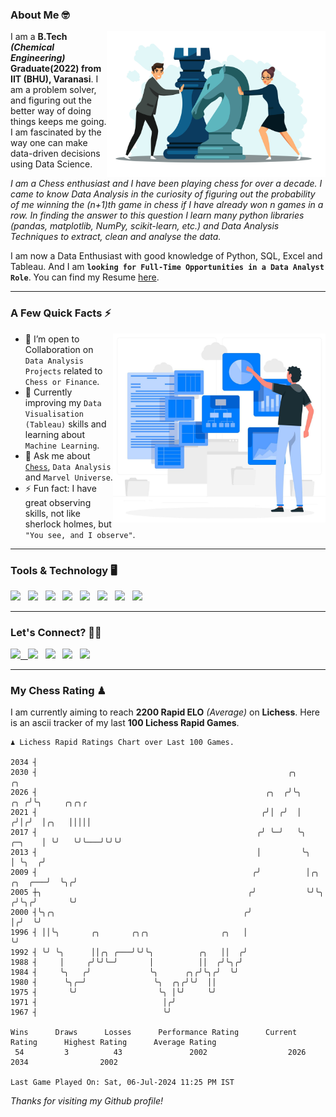 ### About Me 🤓
<img align="right" alt="Coding" width="350" src="https://github.com/Laxman-Lakhan/Laxman-Lakhan/blob/master/Assets/Chess_Vector.jpg">   

I am a **B.Tech** _**(Chemical Engineering)**_ **Graduate(2022) from IIT (BHU), Varanasi**. I am a problem solver, and figuring out the better way of doing things keeps me going. I am fascinated by the way one can make data-driven decisions using Data Science. 

_I am a Chess enthusiast and I have been playing chess for over a decade. I came to know Data Analysis in the curiosity of figuring out the probability of me winning the (n+1)th game in chess if I have already won n games in a row. In finding the answer to this question I learn many python libraries (pandas, matplotlib, NumPy, scikit-learn, etc.) and Data Analysis Techniques to extract, clean and analyse the data._

I am now a Data Enthusiast with good knowledge of Python, SQL, Excel and Tableau. And I am **`looking for Full-Time Opportunities in a Data Analyst Role`**. You can find my Resume
 [here](https://drive.google.com/file/d/1UIOoogRLj5eGQFQBkuvMmTISZVdl2Ok7/view?usp=sharing).


---

### A Few Quick Facts ⚡️
<img align="right" alt="Coding" width="340" src="https://github.com/Laxman-Lakhan/Laxman-Lakhan/blob/master/Assets/Data_Vector.jpg">   

- 🤝 I’m open to Collaboration on `Data Analysis Projects` related to `Chess or Finance`.
- 📖 Currently improving my `Data Visualisation (Tableau)` skills and learning about `Machine Learning`.
- 💬 Ask me about [`Chess`](https://lichess.org/@/YourKingIsInDanger), `Data Analysis` and `Marvel Universe`.
- ⚡️ Fun fact: I have great observing skills, not like sherlock holmes, but `"You see, and I observe"`.

---
### Tools & Technology 🖥

<img src="https://img.shields.io/badge/Python-white?logo=Python&logoColor=ColorName&style=ShieldStyle" /> &nbsp;
<img src="https://img.shields.io/badge/MySQL-white?logo=MySQL&logoColor=ColorName&style=ShieldStyle" /> &nbsp;
<img src="https://img.shields.io/badge/Tableau-white?logo=Tableau&logoColor=ColorName&style=ShieldStyle" /> &nbsp;
<img src="https://img.shields.io/badge/Excel-white?logo=Microsoft+Excel&logoColor=196F3D&style=ShieldStyle" /> &nbsp;
<img src="https://img.shields.io/badge/Jupyter-white?logo=Jupyter&logoColor=ColorName&style=ShieldStyle" /> &nbsp;
<img src="https://img.shields.io/badge/pandas-white?logo=Pandas&logoColor=000080&style=ShieldStyle" /> &nbsp;
<img src="https://img.shields.io/badge/numpy-white?logo=Numpy&logoColor=85C1E9&style=ShieldStyle" /> &nbsp;
<img src="https://img.shields.io/badge/scikit learn-white?logo=Scikit+Learn&logoColor=ColorName&style=ShieldStyle" /> &nbsp;



---

### Let's Connect? 🫳🏻

<a href="mailto:laxmansingh.lakhan@gmail.com"> <img src="https://img.icons8.com/fluent/48/000000/gmail.png" width="3.5%"/> &nbsp;
[<img src="https://img.icons8.com/color/48/000000/linkedin.png" width="3.5%"/>](https://www.linkedin.com/in/laxman-lakhan/)  &nbsp;
[<img src="https://img.icons8.com/fluent/48/000000/facebook-new.png" width="3.5%"/>](https://www.facebook.com/s.laxmanlakhan/)  &nbsp;
[<img src="https://img.icons8.com/fluent/48/000000/instagram-new.png" width="3.5%"/>](https://www.instagram.com/laxman.lakhan/)  &nbsp;
[<img src="https://img.icons8.com/color/48/000000/twitter.png" width="3.5%"/>](https://twitter.com/laxman__lakhan)  &nbsp;

 ---
  
### My Chess Rating ♟
  
I am currently aiming to reach **2200 Rapid ELO** *(Average)* on **Lichess**. Here is an ascii tracker of my last **100 Lichess Rapid Games**.

  ```
  ♟︎ 𝙻𝚒𝚌𝚑𝚎𝚜𝚜 Rapid 𝚁𝚊𝚝𝚒𝚗𝚐𝚜 𝙲𝚑𝚊𝚛𝚝 𝚘𝚟𝚎𝚛 𝙻𝚊𝚜𝚝 𝟷00 𝙶𝚊𝚖𝚎𝚜.
  
2034 ┤
2030 ┤                                                        ╭╮                            ╭╮
2026 ┤                                                   ╭╮  ╭╯╰╮                       ╭╮ ╭╯╰╮     ╭╮╭╮╭
2021 ┤                                                  ╭╯│ ╭╯  │                      ╭╯│╭╯  │╭╮   │││││
2017 ┤                                                 ╭╯ ╰─╯   ╰╮              ╭─╮    │ ╰╯   ╰╯╰───╯╰╯╰╯
2013 ┤                                                 │         ╰╮             │ ╰╮  ╭╯
2009 ┤                                                ╭╯          │╭╮   ╭╮  ╭───╯  ╰╮╭╯
2005 ┼╮                                              ╭╯           ╰╯╰╮ ╭╯╰╮╭╯       ╰╯
2000 ┤╰╮╭╮                                          ╭╯               │╭╯  ╰╯
1996 ┤ ││╰╮       ╭╮       ╭╮╭╮                ╭╮   │                ╰╯
1992 ┤ ╰╯ ╰╮      ││╭╮ ╭───╯╰╯╰╮          ╭╮   ││  ╭╯
1988 ┤     │     ╭╯╰╯╰─╯       │          ││  ╭╯╰╮╭╯
1984 ┤     ╰╮   ╭╯             ╰╮      ╭╮╭╯╰╮╭╯  ╰╯
1980 ┤      ╰╮╭─╯               ╰╮  ╭╮╭╯╰╯  ││
1975 ┤       ╰╯                  ╰╮ │╰╯     ╰╯
1971 ┤                            │╭╯
1967 ┤                            ╰╯ 

Wins      Draws      Losses      Performance Rating      Current Rating      Highest Rating      Average Rating
   54         3          43               2002                  2026                2034                2002     

Last Game Played On: Sat, 06-Jul-2024 11:25 PM IST
  ```
  
  
*Thanks for visiting my Github profile!*
